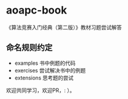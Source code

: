 # aoapc-book

《算法竞赛入门经典（第二版）》教材习题尝试解答

## 命名规则约定

- examples 书中例题的代码
- exercises 尝试解决书中的例题
- extensions 思考题的尝试

欢迎共同学习，欢迎PR，: ）。

